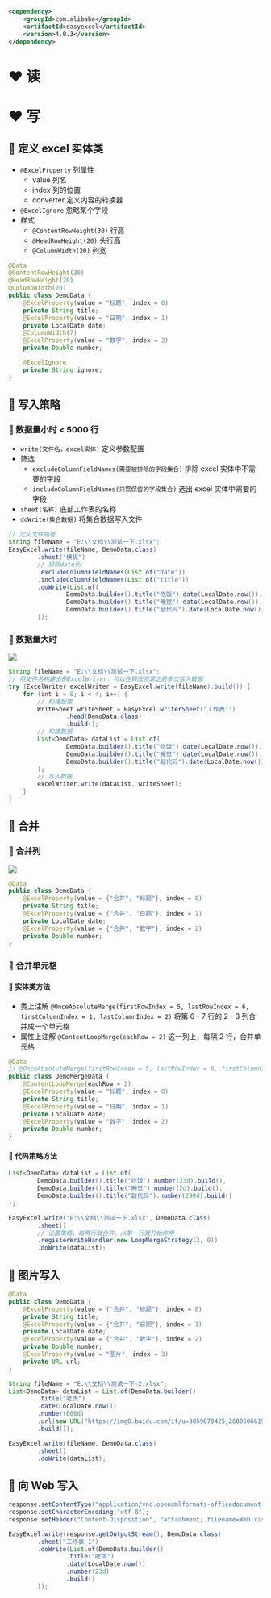 
```xml
<dependency>
    <groupId>com.alibaba</groupId>
    <artifactId>easyexcel</artifactId>
    <version>4.0.3</version>
</dependency>
```

# ❤️ 读




# ❤️ 写
## 💛 定义 excel 实体类
- `@ExcelProperty` 列属性
	- value 列名
	- index 列的位置
	- converter 定义内容的转换器
- `@ExcelIgnore` 忽略某个字段
- 样式
	- `@ContentRowHeight(30)` 行高
	- `@HeadRowHeight(20)` 头行高
	- `@ColumnWidth(20)` 列宽

```java
@Data
@ContentRowHeight(30)  
@HeadRowHeight(20)  
@ColumnWidth(20)
public class DemoData {
	@ExcelProperty(value = "标题", index = 0)  
	private String title;  
	@ExcelProperty(value = "日期", index = 1)  
	private LocalDate date;  
	@ColumnWidth(7)
	@ExcelProperty(value = "数字", index = 2)  
	private Double number;

    @ExcelIgnore
    private String ignore;
}
```

## 💛  写入策略
### 💙 数据量小时 < 5000 行
- `write(文件名，excel实体)` 定义参数配置
- 筛选
	- `excludeColumnFieldNames(需要被排除的字段集合)` 排除 excel 实体中不需要的字段
	- `includeColumnFieldNames(只需保留的字段集合)` 选出 excel 实体中需要的字段
- `sheet(名称)` 底部工作表的名称
- `doWrite(集合数据)` 将集合数据写入文件

```java
// 定义文件路径
String fileName = "E:\\文档\\测试一下.xlsx";
EasyExcel.write(fileName, DemoData.class)
		.sheet("模板")
		// 排除date列
		.excludeColumnFieldNames(List.of("date"))
		.includeColumnFieldNames(List.of("title"))
		.doWrite(List.of(
				DemoData.builder().title("吃饭").date(LocalDate.now()).number(23d).build(),
				DemoData.builder().title("睡觉").date(LocalDate.now()).number(2d).build(),
				DemoData.builder().title("敲代码").date(LocalDate.now()).number(299d).build()
		));
```

### 💙 数据量大时
![](https://obsidian-1307744200.cos.ap-guangzhou.myqcloud.com/%E5%9B%BE%E7%89%87/20240926224840.png)
```java
String fileName = "E:\\文档\\测试一下.xlsx";
// 用文件名构建出的ExcelWriter，可以在释放资源之前多次写入数据
try (ExcelWriter excelWriter = EasyExcel.write(fileName).build()) {
	for (int i = 0; i < 4; i++) {
		// 构建配置
		WriteSheet writeSheet = EasyExcel.writerSheet("工作表1")
				.head(DemoData.class)
				.build();
		// 构建数据
		List<DemoData> dataList = List.of(
				DemoData.builder().title("吃饭").date(LocalDate.now()).number(23d).build(),
				DemoData.builder().title("睡觉").date(LocalDate.now()).number(2d).build(),
				DemoData.builder().title("敲代码").date(LocalDate.now()).number(299d).build()
		);
		// 写入数据
		excelWriter.write(dataList, writeSheet);
	}
}
```

## 💛 合并
### 💙 合并列
![](https://obsidian-1307744200.cos.ap-guangzhou.myqcloud.com/%E5%9B%BE%E7%89%87/20240926223348.png)
```java
@Data  
public class DemoData {  
    @ExcelProperty(value = {"合并", "标题"}, index = 0)  
    private String title;  
    @ExcelProperty(value = {"合并", "日期"}, index = 1)  
    private LocalDate date;  
    @ExcelProperty(value = {"合并", "数字"}, index = 2)  
    private Double number;  
}
```

### 💙 合并单元格
#### 💚 实体类方法
- 类上注解 `@OnceAbsoluteMerge(firstRowIndex = 5, lastRowIndex = 6, firstColumnIndex = 1, lastColumnIndex = 2)` 将第 6 - 7 行的 2 - 3 列合并成一个单元格
- 属性上注解 `@ContentLoopMerge(eachRow = 2)` 这一列上，每隔 2 行，合并单元格

```java
@Data  
// @OnceAbsoluteMerge(firstRowIndex = 5, lastRowIndex = 6, firstColumnIndex = 1, lastColumnIndex = 2)
public class DemoMergeData {
    @ContentLoopMerge(eachRow = 2)
    @ExcelProperty(value = "标题", index = 0)  
    private String title;  
    @ExcelProperty(value = "日期", index = 1)  
    private LocalDate date;  
    @ExcelProperty(value = "数字", index = 2)  
    private Double number;  
}
```

#### 💚 代码策略方法
```java
List<DemoData> dataList = List.of(
		DemoData.builder().title("吃饭").number(23d).build(),
		DemoData.builder().title("睡觉").number(2d).build(),
		DemoData.builder().title("敲代码").number(299d).build()
);

EasyExcel.write("E:\\文档\\测试一下.xlsx", DemoData.class)
		.sheet()
		// 设置策略，每两行就合并，从第一行就开始作用
		.registerWriteHandler(new LoopMergeStrategy(2, 0))
		.doWrite(dataList);
```

## 💛 图片写入
```java
@Data  
public class DemoData {  
    @ExcelProperty(value = {"合并", "标题"}, index = 0)  
    private String title;  
    @ExcelProperty(value = {"合并", "日期"}, index = 1)  
    private LocalDate date;  
    @ExcelProperty(value = {"合并", "数字"}, index = 2)  
    private Double number;  
    @ExcelProperty(value = "图片", index = 3)  
    private URL url;  
}
```

```java
String fileName = "E:\\文档\\测试一下-2.xlsx";
List<DemoData> dataList = List.of(DemoData.builder()
		.title("老虎")
		.date(LocalDate.now())
		.number(666d)
		.url(new URL("https://img0.baidu.com/it/u=3859870425,2680506619&fm=253&fmt=auto&app=120&f=JPEG?w=500&h=750"))
		.build());

EasyExcel.write(fileName, DemoData.class)
		.sheet()
		.doWrite(dataList);
```

## 💛 向 Web 写入
```java
response.setContentType("application/vnd.openxmlformats-officedocument.spreadsheetml.sheet");
response.setCharacterEncoding("utf-8");
response.setHeader("Content-Disposition", "attachment; filename=Web.xlsx");

EasyExcel.write(response.getOutputStream(), DemoData.class)  
        .sheet("工作表 1")  
        .doWrite(List.of(DemoData.builder()  
                .title("吃饭")  
                .date(LocalDate.now())  
                .number(23d)  
                .build()  
        ));
```



